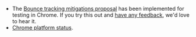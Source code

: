 * The [Bounce tracking mitigations proposal](https://github.com/privacycg/nav-tracking-mitigations/blob/main/bounce-tracking-explainer.md)
  has been implemented for testing in Chrome. If you try this out and [have any feedback](https://github.com/privacycg/nav-tracking-mitigations/issues/), we'd love to hear it.
* [Chrome platform status](https://chromestatus.com/feature/5705149616488448?context=myfeatures).